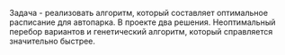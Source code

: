 Задача - реализовать алгоритм, который составляет оптимальное расписание для автопарка.
В проекте два решения. Неоптимальный перебор вариантов и генетический алгоритм, который справляется значительно быстрее.
